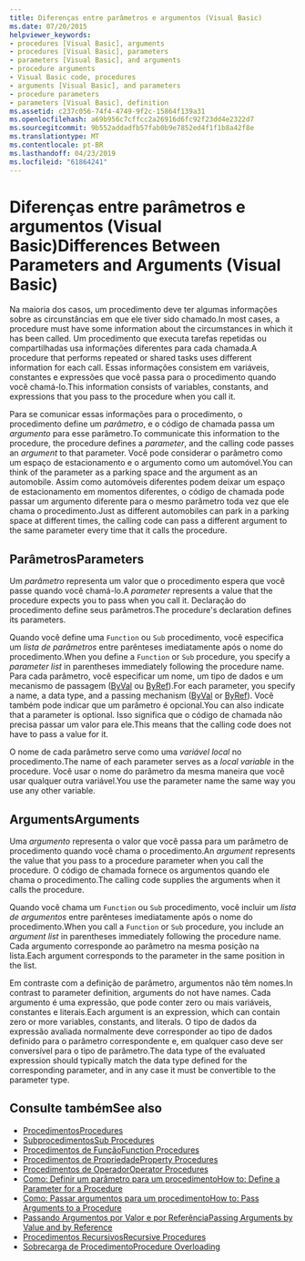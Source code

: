 ```yaml
---
title: Diferenças entre parâmetros e argumentos (Visual Basic)
ms.date: 07/20/2015
helpviewer_keywords:
- procedures [Visual Basic], arguments
- procedures [Visual Basic], parameters
- parameters [Visual Basic], and arguments
- procedure arguments
- Visual Basic code, procedures
- arguments [Visual Basic], and parameters
- procedure parameters
- parameters [Visual Basic], definition
ms.assetid: c237c056-74f4-4749-9f2c-15864f139a31
ms.openlocfilehash: a69b956c7cffcc2a26916d6fc92f23dd4e2322d7
ms.sourcegitcommit: 9b552addadfb57fab0b9e7852ed4f1f1b8a42f8e
ms.translationtype: MT
ms.contentlocale: pt-BR
ms.lasthandoff: 04/23/2019
ms.locfileid: "61864241"
---
```

# <a name="differences-between-parameters-and-arguments-visual-basic"></a><span data-ttu-id="fcd8b-102">Diferenças entre parâmetros e argumentos (Visual Basic)</span><span class="sxs-lookup"><span data-stu-id="fcd8b-102">Differences Between Parameters and Arguments (Visual Basic)</span></span>
<span data-ttu-id="fcd8b-103">Na maioria dos casos, um procedimento deve ter algumas informações sobre as circunstâncias em que ele tiver sido chamado.</span><span class="sxs-lookup"><span data-stu-id="fcd8b-103">In most cases, a procedure must have some information about the circumstances in which it has been called.</span></span> <span data-ttu-id="fcd8b-104">Um procedimento que executa tarefas repetidas ou compartilhadas usa informações diferentes para cada chamada.</span><span class="sxs-lookup"><span data-stu-id="fcd8b-104">A procedure that performs repeated or shared tasks uses different information for each call.</span></span> <span data-ttu-id="fcd8b-105">Essas informações consistem em variáveis, constantes e expressões que você passa para o procedimento quando você chamá-lo.</span><span class="sxs-lookup"><span data-stu-id="fcd8b-105">This information consists of variables, constants, and expressions that you pass to the procedure when you call it.</span></span>  
  
 <span data-ttu-id="fcd8b-106">Para se comunicar essas informações para o procedimento, o procedimento define um *parâmetro*, e o código de chamada passa um *argumento* para esse parâmetro.</span><span class="sxs-lookup"><span data-stu-id="fcd8b-106">To communicate this information to the procedure, the procedure defines a *parameter*, and the calling code passes an *argument* to that parameter.</span></span> <span data-ttu-id="fcd8b-107">Você pode considerar o parâmetro como um espaço de estacionamento e o argumento como um automóvel.</span><span class="sxs-lookup"><span data-stu-id="fcd8b-107">You can think of the parameter as a parking space and the argument as an automobile.</span></span> <span data-ttu-id="fcd8b-108">Assim como automóveis diferentes podem deixar um espaço de estacionamento em momentos diferentes, o código de chamada pode passar um argumento diferente para o mesmo parâmetro toda vez que ele chama o procedimento.</span><span class="sxs-lookup"><span data-stu-id="fcd8b-108">Just as different automobiles can park in a parking space at different times, the calling code can pass a different argument to the same parameter every time that it calls the procedure.</span></span>  
  
## <a name="parameters"></a><span data-ttu-id="fcd8b-109">Parâmetros</span><span class="sxs-lookup"><span data-stu-id="fcd8b-109">Parameters</span></span>  
 <span data-ttu-id="fcd8b-110">Um *parâmetro* representa um valor que o procedimento espera que você passe quando você chamá-lo.</span><span class="sxs-lookup"><span data-stu-id="fcd8b-110">A *parameter* represents a value that the procedure expects you to pass when you call it.</span></span> <span data-ttu-id="fcd8b-111">Declaração do procedimento define seus parâmetros.</span><span class="sxs-lookup"><span data-stu-id="fcd8b-111">The procedure's declaration defines its parameters.</span></span>  
  
 <span data-ttu-id="fcd8b-112">Quando você define uma `Function` ou `Sub` procedimento, você especifica um *lista de parâmetros* entre parênteses imediatamente após o nome do procedimento.</span><span class="sxs-lookup"><span data-stu-id="fcd8b-112">When you define a `Function` or `Sub` procedure, you specify a *parameter list* in parentheses immediately following the procedure name.</span></span> <span data-ttu-id="fcd8b-113">Para cada parâmetro, você especificar um nome, um tipo de dados e um mecanismo de passagem ([ByVal](../../../../visual-basic/language-reference/modifiers/byval.md) ou [ByRef](../../../../visual-basic/language-reference/modifiers/byref.md)).</span><span class="sxs-lookup"><span data-stu-id="fcd8b-113">For each parameter, you specify a name, a data type, and a passing mechanism ([ByVal](../../../../visual-basic/language-reference/modifiers/byval.md) or [ByRef](../../../../visual-basic/language-reference/modifiers/byref.md)).</span></span> <span data-ttu-id="fcd8b-114">Você também pode indicar que um parâmetro é opcional.</span><span class="sxs-lookup"><span data-stu-id="fcd8b-114">You can also indicate that a parameter is optional.</span></span> <span data-ttu-id="fcd8b-115">Isso significa que o código de chamada não precisa passar um valor para ele.</span><span class="sxs-lookup"><span data-stu-id="fcd8b-115">This means that the calling code does not have to pass a value for it.</span></span>  
  
 <span data-ttu-id="fcd8b-116">O nome de cada parâmetro serve como uma *variável local* no procedimento.</span><span class="sxs-lookup"><span data-stu-id="fcd8b-116">The name of each parameter serves as a *local variable* in the procedure.</span></span> <span data-ttu-id="fcd8b-117">Você usar o nome do parâmetro da mesma maneira que você usar qualquer outra variável.</span><span class="sxs-lookup"><span data-stu-id="fcd8b-117">You use the parameter name the same way you use any other variable.</span></span>  
  
## <a name="arguments"></a><span data-ttu-id="fcd8b-118">Arguments</span><span class="sxs-lookup"><span data-stu-id="fcd8b-118">Arguments</span></span>  
 <span data-ttu-id="fcd8b-119">Uma *argumento* representa o valor que você passa para um parâmetro de procedimento quando você chama o procedimento.</span><span class="sxs-lookup"><span data-stu-id="fcd8b-119">An *argument* represents the value that you pass to a procedure parameter when you call the procedure.</span></span> <span data-ttu-id="fcd8b-120">O código de chamada fornece os argumentos quando ele chama o procedimento.</span><span class="sxs-lookup"><span data-stu-id="fcd8b-120">The calling code supplies the arguments when it calls the procedure.</span></span>  
  
 <span data-ttu-id="fcd8b-121">Quando você chama um `Function` ou `Sub` procedimento, você incluir um *lista de argumentos* entre parênteses imediatamente após o nome do procedimento.</span><span class="sxs-lookup"><span data-stu-id="fcd8b-121">When you call a `Function` or `Sub` procedure, you include an *argument list* in parentheses immediately following the procedure name.</span></span> <span data-ttu-id="fcd8b-122">Cada argumento corresponde ao parâmetro na mesma posição na lista.</span><span class="sxs-lookup"><span data-stu-id="fcd8b-122">Each argument corresponds to the parameter in the same position in the list.</span></span>  
  
 <span data-ttu-id="fcd8b-123">Em contraste com a definição de parâmetro, argumentos não têm nomes.</span><span class="sxs-lookup"><span data-stu-id="fcd8b-123">In contrast to parameter definition, arguments do not have names.</span></span> <span data-ttu-id="fcd8b-124">Cada argumento é uma expressão, que pode conter zero ou mais variáveis, constantes e literais.</span><span class="sxs-lookup"><span data-stu-id="fcd8b-124">Each argument is an expression, which can contain zero or more variables, constants, and literals.</span></span> <span data-ttu-id="fcd8b-125">O tipo de dados da expressão avaliada normalmente deve corresponder ao tipo de dados definido para o parâmetro correspondente e, em qualquer caso deve ser conversível para o tipo de parâmetro.</span><span class="sxs-lookup"><span data-stu-id="fcd8b-125">The data type of the evaluated expression should typically match the data type defined for the corresponding parameter, and in any case it must be convertible to the parameter type.</span></span>  
  
## <a name="see-also"></a><span data-ttu-id="fcd8b-126">Consulte também</span><span class="sxs-lookup"><span data-stu-id="fcd8b-126">See also</span></span>

- [<span data-ttu-id="fcd8b-127">Procedimentos</span><span class="sxs-lookup"><span data-stu-id="fcd8b-127">Procedures</span></span>](./index.md)
- [<span data-ttu-id="fcd8b-128">Subprocedimentos</span><span class="sxs-lookup"><span data-stu-id="fcd8b-128">Sub Procedures</span></span>](./sub-procedures.md)
- [<span data-ttu-id="fcd8b-129">Procedimentos de Função</span><span class="sxs-lookup"><span data-stu-id="fcd8b-129">Function Procedures</span></span>](./function-procedures.md)
- [<span data-ttu-id="fcd8b-130">Procedimentos de Propriedade</span><span class="sxs-lookup"><span data-stu-id="fcd8b-130">Property Procedures</span></span>](./property-procedures.md)
- [<span data-ttu-id="fcd8b-131">Procedimentos de Operador</span><span class="sxs-lookup"><span data-stu-id="fcd8b-131">Operator Procedures</span></span>](./operator-procedures.md)
- [<span data-ttu-id="fcd8b-132">Como: Definir um parâmetro para um procedimento</span><span class="sxs-lookup"><span data-stu-id="fcd8b-132">How to: Define a Parameter for a Procedure</span></span>](./how-to-define-a-parameter-for-a-procedure.md)
- [<span data-ttu-id="fcd8b-133">Como: Passar argumentos para um procedimento</span><span class="sxs-lookup"><span data-stu-id="fcd8b-133">How to: Pass Arguments to a Procedure</span></span>](./how-to-pass-arguments-to-a-procedure.md)
- [<span data-ttu-id="fcd8b-134">Passando Argumentos por Valor e por Referência</span><span class="sxs-lookup"><span data-stu-id="fcd8b-134">Passing Arguments by Value and by Reference</span></span>](./passing-arguments-by-value-and-by-reference.md)
- [<span data-ttu-id="fcd8b-135">Procedimentos Recursivos</span><span class="sxs-lookup"><span data-stu-id="fcd8b-135">Recursive Procedures</span></span>](./recursive-procedures.md)
- [<span data-ttu-id="fcd8b-136">Sobrecarga de Procedimento</span><span class="sxs-lookup"><span data-stu-id="fcd8b-136">Procedure Overloading</span></span>](./procedure-overloading.md)
